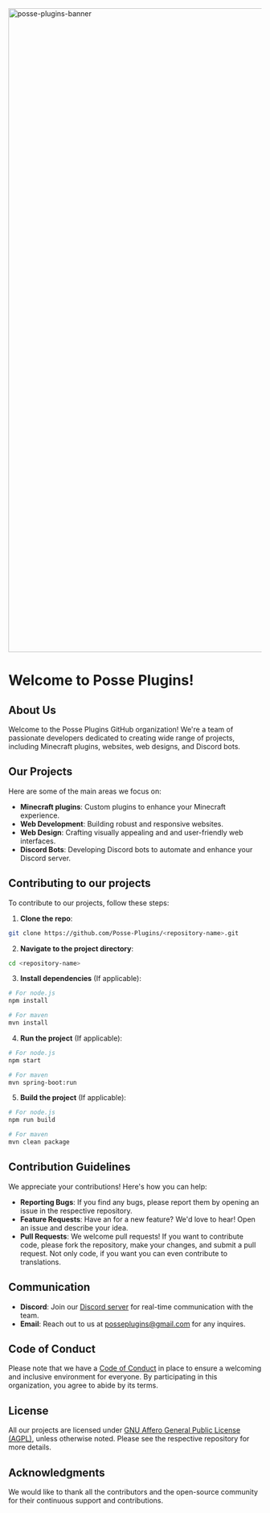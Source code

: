 <img width="1280" alt="posse-plugins-banner" src="https://github.com/Posse-Plugins/.github/assets/85794873/063c19a7-dce1-4b58-b950-dc03613888b4">

# Welcome to Posse Plugins!

## About Us

Welcome to the Posse Plugins GitHub organization! We're a team of passionate developers dedicated to creating wide range of projects, including Minecraft plugins, websites, web designs, and Discord bots.

## Our Projects

Here are some of the main areas we focus on:

* **Minecraft plugins**: Custom plugins to enhance your Minecraft experience.
* **Web Development**: Building robust and responsive websites.
* **Web Design**: Crafting visually appealing and and user-friendly web interfaces.
* **Discord Bots**: Developing Discord bots to automate and enhance your Discord server.

## Contributing to our projects

To contribute to our projects, follow these steps:

1. **Clone the repo**:
```bash
git clone https://github.com/Posse-Plugins/<repository-name>.git
```

2. **Navigate to the project directory**:
```bash
cd <repository-name>
```

3. **Install dependencies** (If applicable):
```bash
# For node.js
npm install

# For maven
mvn install
```

4. **Run the project** (If applicable):
```bash
# For node.js
npm start

# For maven
mvn spring-boot:run
```

5. **Build the project** (If applicable):
```bash
# For node.js
npm run build

# For maven
mvn clean package
```

## Contribution Guidelines

We appreciate your contributions! Here's how you can help:

* **Reporting Bugs**: If you find any bugs, please report them by opening an issue in the respective repository.
* **Feature Requests**: Have an for a new feature? We'd love to hear! Open an issue and describe your idea.
* **Pull Requests**: We welcome pull requests! If you want to contribute code, please fork the repository, make your changes, and submit a pull request. Not only code, if you want you can even contribute to translations.

## Communication

* **Discord**: Join our [Discord server](https://discord.gg/invite/coders-planet) for real-time communication with the team.
* **Email**: Reach out to us at [posseplugins@gmail.com](posseplugins@gmail.com) for any inquires.

## Code of Conduct

Please note that we have a [Code of Conduct](https://github.com/Posse-Plugins/.github/blob/master/CODE_OF_CONDUCT.md) in place to ensure a welcoming and inclusive environment for everyone. By participating in this organization, you agree to abide by its terms.

## License

All our projects are licensed under [GNU Affero General Public License (AGPL)](https://www.gnu.org/licenses/agpl-3.0.html), unless otherwise noted. Please see the respective repository for more details.

## Acknowledgments

We would like to thank all the contributors and the open-source community for their continuous support and contributions.
